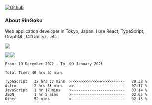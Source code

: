 [![Github](https://img.shields.io/github/followers/RinGoku?label=Follow&style=social)](https://github.com/RinGoku)

### About RinGoku
Web application developer in Tokyo, Japan.
I use React, TypeScript, GraphQL, C#(Unity) ...etc

![](https://github-profile-summary-cards.vercel.app/api/cards/profile-details?username=RinGoku&theme=default)

![](https://github-profile-summary-cards.vercel.app/api/cards/repos-per-language?username=RinGoku&theme=default)![](https://github-profile-summary-cards.vercel.app/api/cards/stats?username=RinGoku&theme=default)

<!--START_SECTION:waka-->

```text
From: 19 December 2022 - To: 09 January 2023

Total Time: 40 hrs 57 mins

TypeScript   32 hrs 53 mins  >>>>>>>>>>>>>>>>>>>>-----   80.32 %
Astro        2 hrs 56 mins   >>-----------------------   07.17 %
JavaScript   1 hr 17 mins    >------------------------   03.14 %
JSON         1 hr 5 mins     >------------------------   02.65 %
Other        52 mins         >------------------------   02.15 %
```

<!--END_SECTION:waka-->
